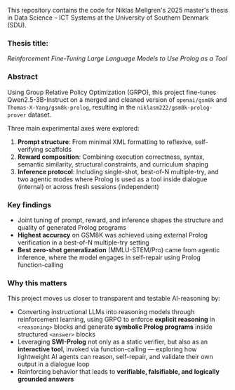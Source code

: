 This repository contains the code for Niklas Mellgren's 2025 master's thesis in Data Science – ICT Systems at the University of Southern Denmark (SDU).

### **Thesis title:**  
*Reinforcement Fine-Tuning Large Language Models to Use Prolog as a Tool*

### **Abstract**
Using Group Relative Policy Optimization (GRPO), this project fine-tunes Qwen2.5-3B-Instruct on a merged and cleaned version of `openai/gsm8k` and `Thomas-X-Yang/gsm8k-prolog`, resulting in the `niklasm222/gsm8k-prolog-prover` dataset.

Three main experimental axes were explored:

1. **Prompt structure**: From minimal XML formatting to reflexive, self-verifying scaffolds  
2. **Reward composition**: Combining execution correctness, syntax, semantic similarity, structural constraints, and curriculum shaping  
3. **Inference protocol**: Including single-shot, best-of-N multiple-try, and two agentic modes where Prolog is used as a tool inside dialogue (internal) or across fresh sessions (independent)

### Key findings
- Joint tuning of prompt, reward, and inference shapes the structure and quality of generated Prolog programs
- **Highest accuracy** on GSM8K was achieved using external Prolog verification in a best-of-N multiple-try setting
- **Best zero-shot generalization** (MMLU-STEM/Pro) came from agentic inference, where the model engages in self-repair using Prolog function-calling


### Why this matters
This project moves us closer to transparent and testable AI-reasoning by:

- Converting instructional LLMs into reasoning models through reinforcement learning, using GRPO to enforce **explicit reasoning** in `<reasoning>` blocks and generate **symbolic Prolog programs** inside structured `<answer>` blocks
- Leveraging **SWI-Prolog** not only as a static verifier, but also as an **interactive tool**, invoked via function-calling — exploring how lightweight AI agents can reason, self-repair, and validate their own output in a dialogue loop
- Reinforcing behavior that leads to **verifiable, falsifiable, and logically grounded answers**
